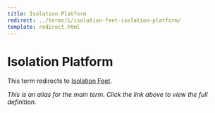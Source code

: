 ```yaml
---
title: Isolation Platform
redirect: ../terms/i/isolation-feet-isolation-platform/
template: redirect.html
---
```


# Isolation Platform

This term redirects to [Isolation Feet](../terms/i/isolation-feet-isolation-platform/).

*This is an alias for the main term. Click the link above to view the full definition.*
